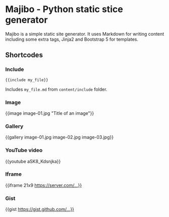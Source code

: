 # Majibo - Python static stice generator

Majibo is a simple static site generator. It uses Markdown for writing content including some extra tags, Jinja2 and Bootstrap 5 for templates.


## Shortcodes

### Include

	{{include my_file}}

Includes `my_file.md` from `content/include` folder. 

### Image

{{image image-01.jpg "Title of an image"}}

### Gallery

{{gallery image-01.jpg image-02.jpg image-03.jpg}}

### YouTube video

{{youtube aSK8_Kdsnjka}}

### Iframe

{{iframe 21x9 https://server.com/...}}

### Gist

{{gist https://gist.github.com/...}}